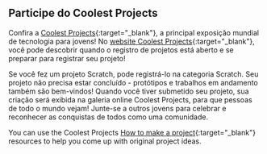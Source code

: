 ## Participe do Coolest Projects

Confira a [Coolest Projects](https://coolestprojects.org/){:target="_blank"}, a principal exposição mundial de tecnologia para jovens! No [website Coolest Projects](https://coolestprojects.org/){:target="_blank"}, você pode descobrir quando o registro de projetos está aberto e se preparar para registrar seu projeto!

Se você fez um projeto Scratch, pode registrá-lo na categoria Scratch. Seu projeto não precisa estar concluído - protótipos e trabalhos em andamento também são bem-vindos! Quando você tiver submetido seu projeto, sua criação será exibida na galeria online Coolest Projects, para que pessoas de todo o mundo vejam! Junte-se a outros jovens para celebrar e reconhecer as conquistas de todos como uma comunidade.


You can use the Coolest Projects [How to make a project](https://coolestprojects.org/2020/03/31/how-to-make-a-project-workbook-and-additional-resources/){:target="_blank"} resources to help you come up with original project ideas.
